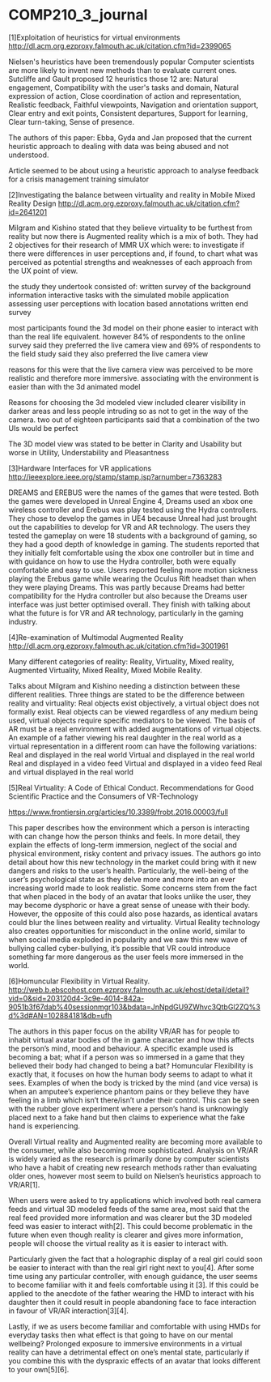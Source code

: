 # COMP210_3_journal
[1]Exploitation of heuristics for virtual environments
http://dl.acm.org.ezproxy.falmouth.ac.uk/citation.cfm?id=2399065

Nielsen's heuristics have been tremendously popular
Computer scientists are more likely to invent new methods than to evaluate current ones.
Sutcliffe and Gault proposed 12 heuristics
those 12 are: 
Natural engagement,
Compatibility with the user's tasks and domain,
Natural expression of action,
Close coordination of action and representation,
Realistic feedback,
Faithful viewpoints,
Navigation and orientation support,
Clear entry and exit points,
Consistent departures,
Support for learning,
Clear turn-taking,
Sense of presence.

The authors of this paper: Ebba, Gyda and Jan proposed that the current heuristic approach to dealing with data was being abused and not understood.

Article seemed to be about using a heuristic approach to analyse feedback for a crisis management training simulator


[2]Investigating the balance between virtuality and reality in Mobile Mixed Reality Design
http://dl.acm.org.ezproxy.falmouth.ac.uk/citation.cfm?id=2641201

Milgram and Kishino stated that they believe virtuality to be furthest from reality but now there is Augmented reality which is a mix of both.
They had 2 objectives for their research of MMR UX which were:
to investigate if there were differences in user perceptions
and, if found, to chart what was perceived as potential strengths and weaknesses of each approach from the UX point of view.

the study they undertook consisted of:
written survey of the background information
interactive tasks with the simulated mobile application
assessing user perceptions with location based annotations
written end survey

most participants found the 3d model on their phone easier to interact with than the real life equivalent.
however 84% of respondents to the online survey said they preferred the live camera view
and 69% of respondents to the field study said they also preferred the live camera view

reasons for this were that the live camera view was perceived to be more realistic and therefore more immersive.
associating with the environment is easier than with the 3d animated model

Reasons for choosing the 3d modeled view included clearer visibility in darker areas and less people intruding so as not to get in the way of the camera.
two out of eighteen participants said that a combination of the two UIs would be perfect

The 3D model view was stated to be better in Clarity and Usability but worse in Utility, Understability and Pleasantness

[3]Hardware Interfaces for VR applications
http://ieeexplore.ieee.org/stamp/stamp.jsp?arnumber=7363283

DREAMS and EREBUS were the names of the games that were tested.
Both the games were developed in Unreal Engine 4, Dreams used an xbox one wireless controller and Erebus was play tested using the Hydra controllers. They chose to develop the games in UE4 because Unreal had just brought out the capabilities to develop for VR and AR technology. The users they tested the gameplay on were 18 students with a background of gaming, so they had a good depth of knowledge in gaming. The students reported that they initially felt comfortable using the xbox one controller but in time and with guidance on how to use the Hydra controller, both were equally comfortable and easy to use.
Users reported feeling more motion sickness playing the Erebus game while wearing the Oculus Rift headset than when they were playing Dreams. This was partly because Dreams had better compatibility for the Hydra controller but also because the Dreams user interface was just better optimised overall. They finish with talking about what the future is for VR and AR technology, particularly in the gaming industry.

[4]Re-examination of Multimodal Augmented Reality
http://dl.acm.org.ezproxy.falmouth.ac.uk/citation.cfm?id=3001961

Many different categories of reality:
Reality,
Virtuality,
Mixed reality,
Augmented Virtuality,
Mixed Reality,
Mixed Mobile Reality.

Talks about Milgram and Kishino needing a distinction between these different realities.
Three things are stated to be the difference between reality and virtuality:
Real objects exist objectively, a virtual object does not formally exist.
Real objects can be viewed regardless of any medium being used, virtual objects require specific mediators to be viewed.
The basis of AR must be a real environment with added augmentations of virtual objects.
An example of a father viewing his real daughter in the real world as a virtual representation in a different room can have the following variations:
Real and displayed in the real world
Virtual and displayed in the real world
Real and displayed in a video feed
Virtual and displayed in a video feed
Real and virtual displayed in the real world




[5]Real Virtuality: A Code of Ethical Conduct. Recommendations for Good Scientific Practice and the Consumers of VR-Technology

https://www.frontiersin.org/articles/10.3389/frobt.2016.00003/full

This paper describes how the environment which a person is interacting with can change how the person thinks and feels. In more detail, they explain the effects of long-term immersion, neglect of the social and physical environment, risky content and privacy issues.
The authors go into detail about how this new technology in the market could bring with it new dangers and risks to the user’s health. Particularly, the well-being of the user’s psychological state as they delve more and more into an ever increasing world made to look realistic.
Some concerns stem from the fact that when placed in the body of an avatar that looks unlike the user, they may become dysphoric or have a great sense of unease with their body. However, the opposite of this could also pose hazards, as identical avatars could blur the lines between reality and virtuality.
Virtual Reality technology also creates opportunities for misconduct in the online world, similar to when social media exploded in popularity and we saw this new wave of bullying called cyber-bullying, it’s possible that VR could introduce something far more dangerous as the user feels more immersed in the world.


[6]Homuncular Flexibility in Virtual Reality.
http://web.b.ebscohost.com.ezproxy.falmouth.ac.uk/ehost/detail/detail?vid=0&sid=203120d4-3c9e-4014-842a-9051b3f67dab%40sessionmgr103&bdata=JnNpdGU9ZWhvc3QtbGl2ZQ%3d%3d#AN=102884181&db=ufh

The authors in this paper focus on the ability VR/AR has for people to inhabit virtual avatar bodies of the in game character and how this affects the person’s mind, mood and behaviour.
A specific example used is becoming a bat; what if a person was so immersed in a game that they believed their body had changed to being a bat?
Homuncular Flexibility is exactly that, it focuses on how the human body seems to adapt to what it sees. 
Examples of when the body is tricked by the mind (and vice versa) is when an amputee’s experience phantom pains or they believe they have feeling in a limb which isn’t there/isn’t under their control. This can be seen with the rubber glove experiment where a person’s hand is unknowingly placed next to a fake hand but then claims to experience what the fake hand is experiencing.

Overall
Virtual reality and Augmented reality are becoming more available to the consumer, while also becoming more sophisticated. Analysis on VR/AR is widely varied as the research is primarily done by computer scientists who have a habit of creating new research methods rather than evaluating older ones, however most seem to build on Nielsen’s heuristics approach to VR/AR[1].

When users were asked to try applications which involved both real camera feeds and virtual 3D modeled feeds of the same area, most said that the real feed provided more information and was clearer but the 3D modeled feed was easier to interact with[2]. This could become problematic in the future when even though reality is clearer and gives more information, people will choose the virtual reality as it is easier to interact with.

Particularly given the fact that a holographic display of a real girl could soon be easier to interact with than the real girl right next to you[4]. After some time using any particular controller, with enough guidance, the user seems to become familiar with it and feels comfortable using it [3]. If this could be applied to the anecdote of the father wearing the HMD to interact with his daughter then it could result in people abandoning face to face interaction in favour of VR/AR interaction[3][4].

Lastly, if we as users become familiar and comfortable with using HMDs for everyday tasks then what effect is that going to have on our mental wellbeing? Prolonged exposure to immersive environments in a virtual reality can have a detrimental effect on one’s mental state, particularly if you combine this with the dyspraxic effects of an avatar that looks different to your own[5][6].








